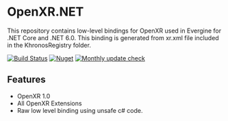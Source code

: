 # OpenXR.NET

This repository contains low-level bindings for OpenXR used in Evergine for .NET Core and .NET 6.0.
This binding is generated from xr.xml file included in the KhronosRegistry folder.

[![Build Status](https://waveengineteam.visualstudio.com/Evergine/_apis/build/status/Bindings/OpenXR.NET%20CI?branchName=main)](https://waveengineteam.visualstudio.com/Evergine/_build/latest?definitionId=121&branchName=main)
[![Nuget](https://img.shields.io/nuget/v/Evergine.Bindings.OpenXR?logo=nuget)](https://www.nuget.org/packages/Evergine.Bindings.OpenXR)
[![Monthly update check](https://github.com/EvergineTeam/OpenXR.NET/actions/workflows/monthly_update.yml/badge.svg)](https://github.com/EvergineTeam/OpenXR.NET/actions/workflows/monthly_update.yml)

## Features

- OpenXR 1.0
- All OpenXR Extensions
- Raw low level binding using unsafe c# code.
